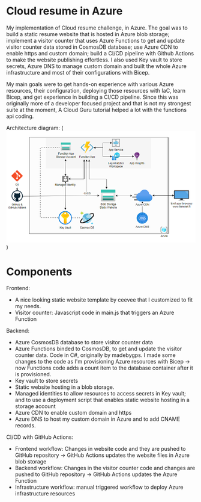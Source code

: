 # Cloud resume in Azure
My implementation of Cloud resume challenge, in Azure. The goal was to build a static resume website that is hosted in Azure blob storage; implement a visitor counter that uses Azure Functions to get and update visitor counter data stored in CosmosDB database; use Azure CDN to enable https and custom domain; build a CI/CD pipeline with Github Actions to make the website publishing effortless. I also used Key vault to store secrets, Azure DNS to manage custom domain and built the whole Azure infrastructure and most of their configurations with Bicep.

My main goals were to get hands-on experience with various Azure resources, their configuration, deploying those resources with IaC, learn Bicep, and get experience in building a CI/CD pipeline. Since this was originally more of a developer focused project and that is not my strongest suite at the moment, A Cloud Guru tutorial helped a lot with the functions api coding.

Architecture diagram:
(![Alt text](cloud-resume.png))

# Components
Frontend:
- A nice looking static website template by ceevee that I customized to fit my needs.
- Visitor counter: Javascript code in main.js that triggers an Azure Function

Backend:
- Azure CosmosDB database to store visitor counter data
- Azure Functions binded to CosmosDB, to get and update the visitor counter data. Code in C#, originally by madebygps. I made some changes to the code as I'm provisioning Azure resources with Bicep -> now Functions code adds a count item to the database container after it is provisioned.
- Key vault to store secrets
- Static website hosting in a blob storage.
- Managed identities to allow resources to access secrets in Key vault; and to use a deployment script that enables static website hosting in a storage account
- Azure CDN to enable custom domain and https
- Azure DNS to host my custom domain in Azure and to add CNAME records.

CI/CD with GitHub Actions:
- Frontend workflow: Changes in website code and they are pushed to GitHub repository -> GitHub Actions updates the website files in Azure blob storage
- Backend workflow: Changes in the visitor counter code and changes are pushed to GitHub repository -> GitHub Actions updates the Azure Function
- Infrastructure workflow: manual triggered workflow to deploy Azure infrastructure resources